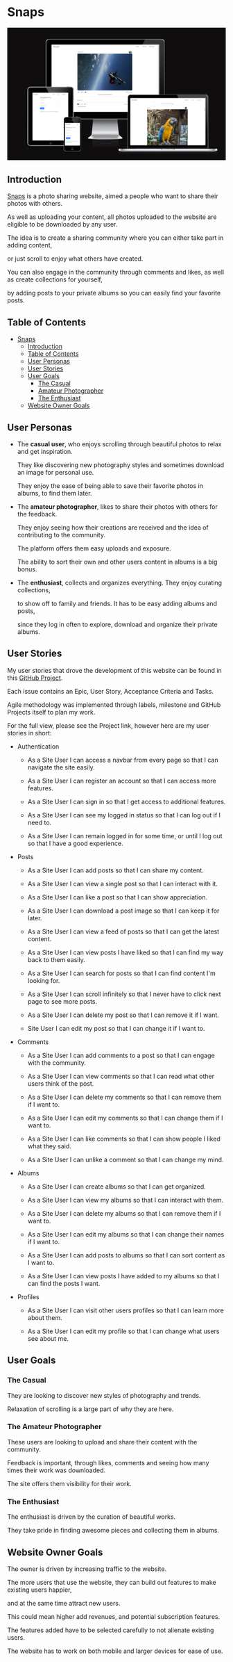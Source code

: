 # Snaps

![Am I responsive](documentation/screenshots/am_i_responsive.png)

## Introduction

[Snaps](https://snaps-frontend-871b3764ee9c.herokuapp.com/) is a photo sharing website,
aimed a people who want to share their photos with others.

As well as uploading your content, all photos uploaded to the website are eligible to be downloaded by any user.

The idea is to create a sharing community where you can either take part in adding content,

or just scroll to enjoy what others have created.

You can also engage in the community through comments and likes, as well as create collections for yourself,

by adding posts to your private albums so you can easily find your favorite posts.

## Table of Contents

- [Snaps](#snaps)
  - [Introduction](#introduction)
  - [Table of Contents](#table-of-contents)
  - [User Personas](#user-personas)
  - [User Stories](#user-stories)
  - [User Goals](#user-goals)
    - [The Casual](#the-casual)
    - [Amateur Photographer](#the-amateur-photographer)
    - [The Enthusiast](#the-enthusiast)
  - [Website Owner Goals](#website-owner-goals)

## User Personas

- The **casual user**, who enjoys scrolling through beautiful photos to relax and get inspiration.

  They like discovering new photography styles and sometimes download an image for personal use.

  They enjoy the ease of being able to save their favorite photos in albums, to find them later.

- The **amateur photographer**, likes to share their photos with others for the feedback.

  They enjoy seeing how their creations are received and the idea of contributing to the community.

  The platform offers them easy uploads and exposure.

  The ability to sort their own and other users content in albums is a big bonus.

- The **enthusiast**, collects and organizes everything. They enjoy curating collections,

  to show off to family and friends. It has to be easy adding albums and posts,

  since they log in often to explore, download and organize their private albums.

## User Stories

My user stories that drove the development of this website can be found in this
[GitHub Project](https://github.com/users/hogbergmarkus/projects/16).

Each issue contains an Epic, User Story, Acceptance Criteria and Tasks.

Agile methodology was implemented through labels, milestone and GitHub Projects itself to plan my work.

For the full view, please see the Project link, however here are my user stories in short:

- Authentication

  - As a Site User I can access a navbar from every page so that I can navigate the site
    easily.

  - As a Site User I can register an account so that I can access more features.

  - As a Site User I can sign in so that I get access to additional features.

  - As a Site User I can see my logged in status so that I can log out if I need to.

  - As a Site User I can remain logged in for some time, or until I log out so that I have a
    good experience.

- Posts

  - As a Site User I can add posts so that I can share my content.

  - As a Site User I can view a single post so that I can interact with it.

  - As a Site User I can like a post so that I can show appreciation.

  - As a Site User I can download a post image so that I can keep it for later.

  - As a Site User I can view a feed of posts so that I can get the latest content.

  - As a Site User I can view posts I have liked so that I can find my way back to them easily.

  - As a Site User I can search for posts so that I can find content I'm looking for.

  - As a Site User I can scroll infinitely so that I never have to click next page to see more
    posts.

  - As a Site User I can delete my post so that I can remove it if I want.

  - Site User I can edit my post so that I can change it if I want to.

- Comments

  - As a Site User I can add comments to a post so that I can engage with the community.

  - As a Site User I can view comments so that I can read what other users think of the post.

  - As a Site User I can delete my comments so that I can remove them if I want to.

  - As a Site User I can edit my comments so that I can change them if I want to.

  - As a Site User I can like comments so that I can show people I liked what they said.

  - As a Site User I can unlike a comment so that I can change my mind.

- Albums

  - As a Site User I can create albums so that I can get organized.

  - As a Site User I can view my albums so that I can interact with them.

  - As a Site User I can delete my albums so that I can remove them if I want to.

  - As a Site User I can edit my albums so that I can change their names if I want to.

  - As a Site User I can add posts to albums so that I can sort content as I want to.

  - As a Site User I can view posts I have added to my albums so that I can find the posts I want.

- Profiles

  - As a Site User I can visit other users profiles so that I can learn more about them.

  - As a Site User I can edit my profile so that I can change what users see about me.

## User Goals

### The Casual

They are looking to discover new styles of photography and trends.

Relaxation of scrolling is a large part of why they are here.

### The Amateur Photographer

These users are looking to upload and share their content with the community.

Feedback is important, through likes, comments and seeing how many times their work was downloaded.

The site offers them visibility for their work.

### The Enthusiast

The enthusiast is driven by the curation of beautiful works.

They take pride in finding awesome pieces and collecting them in albums.

## Website Owner Goals

The owner is driven by increasing traffic to the website.

The more users that use the website, they can build out features to make existing users happier,

and at the same time attract new users.

This could mean higher add revenues, and potential subscription features.

The features added have to be selected carefully to not alienate existing users.

The website has to work on both mobile and larger devices for ease of use.

